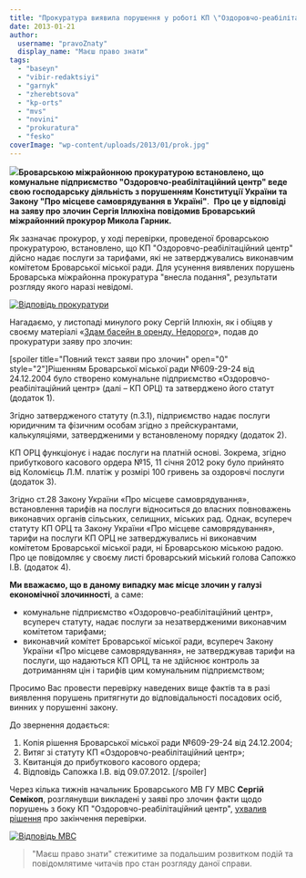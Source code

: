```yaml
---
title: "Прокуратура виявила порушення у роботі КП \"Оздоровчо-реабілітаційний центр\""
date: 2013-01-21
author: 
  username: "pravoZnaty"
  display_name: "Маєш право знати"
tags: 
  - "baseyn"
  - "vibir-redaktsiyi"
  - "garnyk"
  - "zherebtsova"
  - "kp-orts"
  - "mvs"
  - "novini"
  - "prokuratura"
  - "fesko"
coverImage: "wp-content/uploads/2013/01/prok.jpg"
---
```


[![](https://mpz.brovary.org/wp-content/uploads/2013/01/prok.jpg)](https://mpz.brovary.org/wp-content/uploads/2013/01/prok.jpg)**Броварською міжрайонною прокуратурою встановлено, що комунальне підприємство "Оздоровчо-реабілітаційний центр" веде свою господарську діяльність з порушенням Конституції України та Закону "Про місцеве самоврядування в Україні"**.  **Про це у відповіді на заяву про злочин Сергія Іллюхіна повідомив Броварський міжрайонний прокурор Микола Гарник.**

Як зазначає прокурор, у ході перевірки, проведеної броварською прокуратурою, встановлено, що КП "Оздоровчо-реабілітаційний центр" дійсно надає послуги за тарифами, які не затверджувались виконавчим комітетом Броварської міської ради. Для усунення виявлених порушень Броварська міжрайонна прокуратура "внесла подання", результати розгляду якого наразі невідомі.

[![Відповідь прокуратури](https://mpz.brovary.org/wp-content/uploads/2013/01/kp-orc-prokuratura21.jpg)](https://mpz.brovary.org/wp-content/uploads/2013/01/kp-orc-prokuratura21.jpg)

Нагадаємо, у листопаді минулого року Сергій Іллюхін, як і обіцяв у своєму матеріалі «[Здам басейн в оренду. Недорого](https://mpz.brovary.org/zdam-baseyn-v-orendu-nedorogo/)», подав до прокуратури заяву про злочин:

\[spoiler title="Повний текст заяви про злочин" open="0" style="2"\]Рішенням Броварської міської ради №609-29-24 від 24.12.2004 було створено комунальне підприємство «Оздоровчо-реабілітаційний центр» (далі – КП ОРЦ) та затверджено його статут (додаток 1).

Згідно затвердженого статуту (п.3.1), підприємство надає послуги юридичним та фізичним особам згідно з прейскурантами, калькуляціями, затвердженими у встановленому порядку (додаток 2).

КП ОРЦ функціонує і надає послуги на платній основі. Зокрема, згідно прибуткового касового ордера №15, 11 січня 2012 року було прийнято від Коломієць Л.М. платіж у розмірі 100 гривень за оздоровчі послуги (додаток 3).

Згідно ст.28 Закону України «Про місцеве самоврядування», встановлення тарифів на послуги відноситься до власних повноважень виконавчих органів сільських, селищних, міських рад. Однак, всупереч статуту КП ОРЦ та Закону України «Про місцеве самоврядування», тарифи на послуги КП ОРЦ не затверджувались ні виконавчим комітетом Броварської міської ради, ні Броварською міською радою. Про це повідомляє у своєму листі броварський міський голова Сапожко І.В. (додаток 4).

**Ми вважаємо, що в даному випадку має місце злочин у галузі економічної злочинності**, а саме:

- комунальне підприємство «Оздоровчо-реабілітаційний центр», всупереч статуту, надає послуги за незатвердженими виконавчим комітетом тарифами;
- виконавчий комітет Броварської міської ради, всупереч Закону України «Про місцеве самоврядування», не затверджував тарифи на послуги, що надаються КП ОРЦ, та не здійснює контроль за дотриманням цін і тарифів цим комунальним підприємством;

Просимо Вас провести перевірку наведених вище фактів та в разі виявлення порушень притягнути до відповідальності посадових осіб, винних у порушенні закону.

До звернення додається:

1. Копія рішення Броварської міської ради №609-29-24 від 24.12.2004;
2. Витяг зі статуту КП «Оздоровчо-реабілітаційний центр»;
3. Квитанція до прибуткового касового ордера;
4. Відповідь Сапожка І.В. від 09.07.2012. \[/spoiler\]

Через кілька тижнів начальник Броварського МВ ГУ МВС **Сергій Семікоп**, розглянувши викладені у заяві про злочин факти щодо порушень з боку КП "Оздоровчо-реабілітаційний центр", [ухвалив рішення](https://mpz.brovary.org/noviy-kriminalno-protsesualniy-kodeks-u-diyi/ "Новий кримінально-процесуальний кодекс у дії?") про закінчення перевірки.

[![Відповідь МВС](https://mpz.brovary.org/wp-content/uploads/2013/01/kp-orc-mvs.jpg)](https://mpz.brovary.org/wp-content/uploads/2013/01/kp-orc-mvs.jpg)

> "Маєш право знати" стежитиме за подальшим розвитком подій та повідомлятиме читачів про стан розгляду даної справи.

